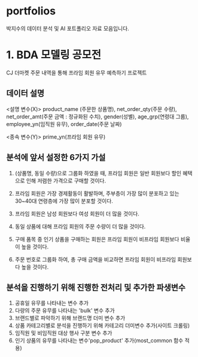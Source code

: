 # portfolios
박지수의 데이터 분석 및 AI 포트폴리오 자료 모음입니다.

# 1. BDA 모델링 공모전
CJ 더마켓 주문 내역을 통해 프라임 회원 유무 예측하기 프로젝트

## 데이터 설명

<설명 변수(X)>
product_name (주문한 상품명), net_order_qty(주문 수량), net_order_amt(주문 금액 : 정규화된 수치),
gender(성별), age_grp(연령대 그룹), employee_yn(임직원 유무), order_date(주문 날짜)

<종속 변수(Y)>
prime_yn(프라임 회원 유무)

## 분석에 앞서 설정한 6가지 가설
1) (상품명, 동일 수량)으로 그룹화 하였을 때, 프라임 회원은 일반 회원보다 할인 혜택으로 인해 저렴한 가격으로 구매할 것이다.

2) 프라임 회원은 가장 경제활동이 활발하며, 주부층이 가장 많이 분포하고 있는 30~40대 연령층에 가장 많이 분포할 것이다.

3) 프라임 회원은 남성 회원보다 여성 회원이 더 많을 것이다.

4) 동일 상품에 대해 프라임 회원의 주문 수량이 더 많을 것이다.

5) 구매 품목 중 인기 상품을 구매하는 회원은 프라임 회원이 비프라임 회원보다 비율이 높을 것이다.

6) 주문 번호로 그룹화 하여, 총 구매 금액을 비교하면 프라임 회원이 비프라임 회원보다 높을 것이다.

## 분석을 진행하기 위해 진행한 전처리 및 추가한 파생변수 
1) 공휴일 유무를 나타내는 변수 추가
2) 다량의 주문 유무를 나타내는 'bulk' 변수 추가
3) 브랜드별로 파악하기 위해 브랜드명 더미 변수 추가
4) 상품 카테고리별로 분석을 진행하기 위해 카테고리 더미변수 추가(사이트 크롤링)
5) 임직원 및 비임직원 대상 행사 구분 변수 추가
6) 인기 상품의 유무를 나타내는 변수'pop_product' 추가(most_common 함수 적용)


